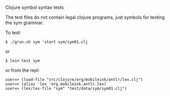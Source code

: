 Clojure symbol syntax tests

The test files do not contain legal clojure programs, just symbols for
testing the sym grammar.

To test:

```
$ ./grun.sh sym 'start sym/sym01.clj
```

or

```
$ lein test sym
```

or from the repl:

```
user=> (load-file "src/clojure/org/mobileink/antlr/lex.clj")
user=> (alias 'lex 'org.mobileink.antlr.lex)
user=> (lex/lex-file "sym" "test/data/sym/sym01.clj")
```
